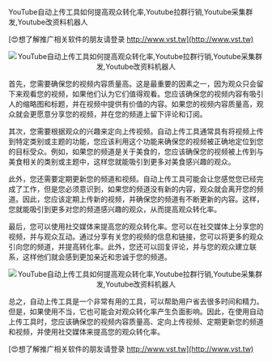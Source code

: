 YouTube自动上传工具如何提高观众转化率,Youtube拉群行销,Youtube采集群发,Youtube改资料机器人

[😍想了解推广相关软件的朋友请登录 http://www.vst.tw](http://www.vst.tw)

 <center><img src="https://vst.tw/MP4/tuiguang/png/6.png" alt="YouTube自动上传工具如何提高观众转化率,Youtube拉群行销,Youtube采集群发,Youtube改资料机器人"></center>

首先，您需要确保您的视频内容质量高。这是最重要的因素之一，因为观众只会留下来观看您的视频，如果他们认为它们值得观看。您应该确保您的视频内容有吸引人的缩略图和标题，并在视频中提供有价值的内容。如果您的视频内容质量高，观众就会更愿意分享您的视频，并在您的频道上留下评论和订阅。

其次，您需要根据观众的兴趣来定向上传视频。自动上传工具通常具有将视频上传到特定类别或主题的功能，您应该利用这个功能来确保您的视频被正确地定位到您的目标受众。例如，如果您的频道是关于美食的，您应该确保您的视频被上传到与美食相关的类别或主题中，这样您就能吸引到更多对美食感兴趣的观众。

此外，您还需要定期更新您的频道和视频。自动上传工具可能会让您感觉您已经完成了工作，但是您必须意识到，如果您的频道没有新的内容，观众就会离开您的频道。因此，您应该定期上传新的视频，并确保您的频道有不断更新的内容。这样，您就能吸引到更多对您的频道感兴趣的观众，从而提高观众转化率。

最后，您可以使用社交媒体来提高您的观众转化率。您可以在社交媒体上分享您的视频，并与观众互动。通过分享有关您的视频的信息和链接，您可以将更多的观众引向您的频道，并提高转化率。此外，您还可以回复评论，并与您的观众建立联系，这样他们就会感到更加亲近和忠诚于您的频道。

 <center><img src="https://vst.tw/MP4/tuiguang/png/2.png" alt="YouTube自动上传工具如何提高观众转化率,Youtube拉群行销,Youtube采集群发,Youtube改资料机器人"></center>

总之，自动上传工具是一个非常有用的工具，可以帮助用户省去很多时间和精力。但是，如果使用不当，它也可能会对观众转化率产生负面影响。因此，在使用自动上传工具时，您应该确保您的视频内容质量高、定向上传视频、定期更新您的频道和视频，并使用社交媒体来提高您的观众转化率。

[😍想了解推广相关软件的朋友请登录 http://www.vst.tw](http://www.vst.tw)



